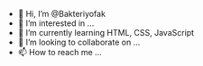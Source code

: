 - 👋 Hi, I’m @Bakteriyofak
- 👀 I’m interested in ...
- 🌱 I’m currently learning HTML, CSS, JavaScript
- 💞️ I’m looking to collaborate on ...
- 📫 How to reach me ...

<!---
Bakteriyofak/Bakteriyofak is a ✨ special ✨ repository because its `README.md` (this file) appears on your GitHub profile.
You can click the Preview link to take a look at your changes.
--->
